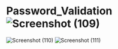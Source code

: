 # Password_Validation![Screenshot (109)](https://user-images.githubusercontent.com/83783632/172345404-231fae0b-4485-47b9-8e22-d263f6e35d4f.png)
![Screenshot (110)](https://user-images.githubusercontent.com/83783632/172345420-e2223fbe-4ad4-427e-b3f9-fa4ca2e9e6a5.png)
![Screenshot (111)](https://user-images.githubusercontent.com/83783632/172345430-8a56c971-7db6-4b26-ae37-57c86ab94814.png)
